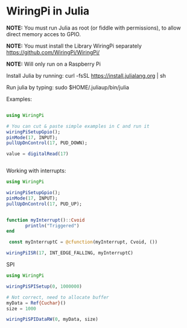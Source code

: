 # WiringPi in Julia 

**NOTE:** You must run Julia as root (or fiddle with permissions), to allow direct memory acces to GPIO. 

**NOTE:** You must install the Library WiringPi separately  https://github.com/WiringPi/WiringPi/

**NOTE:** Will only run on a Raspberry Pi

Install Julia by running: curl -fsSL https://install.julialang.org | sh


Run julia by typing: sudo $HOME/.juliaup/bin/julia

Examples:
```julia

using WiringPi

# You can cut & paste simple examples in C and run it
wiringPiSetupGpio();
pinMode(17, INPUT);
pullUpDnControl(17, PUD_DOWN);

value = digitalRead(17)



```

Working with interrupts:
```julia
using WiringPi

wiringPiSetupGpio();
pinMode(17, INPUT);
pullUpDnControl(17, PUD_UP);


function myInterrupt()::Cvoid
       println("Triggered")
end

 const myInterruptC = @cfunction(myInterrupt, Cvoid, ())

wiringPiISR(17, INT_EDGE_FALLING, myInterruptC)

```

SPI
```julia
using WiringPi

wiringPiSPISetup(0, 1000000)

# Not correct, need to allocate buffer
myData = Ref{Cuchar}()
size = 1000 

wiringPiSPIDataRW(0, myData, size)


```


